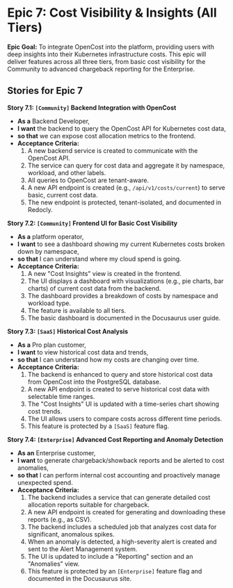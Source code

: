 # Epic 7: Cost Visibility & Insights (All Tiers)

**Epic Goal:** To integrate OpenCost into the platform, providing users with deep insights into their Kubernetes infrastructure costs. This epic will deliver features across all three tiers, from basic cost visibility for the Community to advanced chargeback reporting for the Enterprise.

## Stories for Epic 7

**Story 7.1: `[Community]` Backend Integration with OpenCost**
*   **As a** Backend Developer,
*   **I want** the backend to query the OpenCost API for Kubernetes cost data,
*   **so that** we can expose cost allocation metrics to the frontend.
*   **Acceptance Criteria:**
    1.  A new backend service is created to communicate with the OpenCost API.
    2.  The service can query for cost data and aggregate it by namespace, workload, and other labels.
    3.  All queries to OpenCost are tenant-aware.
    4.  A new API endpoint is created (e.g., `/api/v1/costs/current`) to serve basic, current cost data.
    5.  The new endpoint is protected, tenant-isolated, and documented in Redocly.

**Story 7.2: `[Community]` Frontend UI for Basic Cost Visibility**
*   **As a** platform operator,
*   **I want** to see a dashboard showing my current Kubernetes costs broken down by namespace,
*   **so that** I can understand where my cloud spend is going.
*   **Acceptance Criteria:**
    1.  A new "Cost Insights" view is created in the frontend.
    2.  The UI displays a dashboard with visualizations (e.g., pie charts, bar charts) of current cost data from the backend.
    3.  The dashboard provides a breakdown of costs by namespace and workload type.
    4.  The feature is available to all tiers.
    5.  The basic dashboard is documented in the Docusaurus user guide.

**Story 7.3: `[SaaS]` Historical Cost Analysis**
*   **As a** Pro plan customer,
*   **I want** to view historical cost data and trends,
*   **so that** I can understand how my costs are changing over time.
*   **Acceptance Criteria:**
    1.  The backend is enhanced to query and store historical cost data from OpenCost into the PostgreSQL database.
    2.  A new API endpoint is created to serve historical cost data with selectable time ranges.
    3.  The "Cost Insights" UI is updated with a time-series chart showing cost trends.
    4.  The UI allows users to compare costs across different time periods.
    5.  This feature is protected by a `[SaaS]` feature flag.

**Story 7.4: `[Enterprise]` Advanced Cost Reporting and Anomaly Detection**
*   **As an** Enterprise customer,
*   **I want** to generate chargeback/showback reports and be alerted to cost anomalies,
*   **so that** I can perform internal cost accounting and proactively manage unexpected spend.
*   **Acceptance Criteria:**
    1.  The backend includes a service that can generate detailed cost allocation reports suitable for chargeback.
    2.  A new API endpoint is created for generating and downloading these reports (e.g., as CSV).
    3.  The backend includes a scheduled job that analyzes cost data for significant, anomalous spikes.
    4.  When an anomaly is detected, a high-severity alert is created and sent to the Alert Management system.
    5.  The UI is updated to include a "Reporting" section and an "Anomalies" view.
    6.  This feature is protected by an `[Enterprise]` feature flag and documented in the Docusaurus site.
